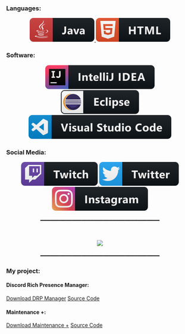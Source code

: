 <p align="center">
    <p>
        <h3>Languages:</h3>
        <p align="center">
            <a href="#">
                <img src="https://github.com/MikeCodesDotNET/ColoredBadges/blob/master/svg/dev/languages/java.svg" alt="Java badge" style="vertical-align:top margin:6px 4px">
            </a> 
            <a href="#">
                <img src="https://github.com/MikeCodesDotNET/ColoredBadges/blob/master/svg/dev/languages/html.svg" alt="html badge" style="vertical-align:top margin:6px 4px;">
            </a>
        </p>
    </p>
    <p>
        <h3>Software:</h3>
        <p align="center">
            <a href="https://www.jetbrains.com/fr-fr/idea/download/">
                <img src="https://github.com/MikeCodesDotNET/ColoredBadges/blob/master/svg/dev/tools/jetbrains_intellij.svg" alt="IntelliJ badge" style="vertical-align:top margin:6px 4px">
            </a>
            <a href="eclipse.org/downloads/">
                <img src="https://github.com/MikeCodesDotNET/ColoredBadges/blob/master/svg/dev/tools/eclipse.svg" alt="Eclipse badge" style="vertical-align:top margin:6px 4px">
            </a>
            <a href="https://code.visualstudio.com/download/">
                <img src="https://github.com/MikeCodesDotNET/ColoredBadges/blob/master/svg/dev/tools/visualstudio_code.svg" alt="VSC badge" style="vertical-align:top margin:6px 4px">
            </a>
        </p>
    </p>
    <p>
        <h3>Social Media:</h3>
        <p align="center">
            <a href="https://twitch.tv/EndwizJoestar">
                <img src="https://github.com/MikeCodesDotNET/ColoredBadges/blob/master/svg/streaming/twitch.svg" alt="Twitch badge" style="vertical-align:top margin:6px 4px;">
            </a>
            <a href="https://twitter.com/EndwizJoestar">
                <img src="https://github.com/MikeCodesDotNET/ColoredBadges/blob/master/svg/social/twitter.svg" alt="Twitter badge" style="vertical-align:top margin:6px 4px;">
            </a>
            <a href="https://www.instagram.com/EndwizRui">
                <img src="https://github.com/MikeCodesDotNET/ColoredBadges/blob/master/svg/social/instagram.svg" alt="Twitter badge" style="vertical-align:top margin:6px 4px;">
            </a>
        </p>
    </p>
</p>
<p>
    <p align="center">━━━━━━━━━━━━━━━━━━━━━━━━━━━━━━━━━━━━━━</p>
    <br>
    <p align="center">
        <img src="https://github-readme-stats.vercel.app/api?username=Endwiz&show_icons=true&theme=material-palenight&?count_private=false&include_all_commits=false">
    </p>
    <p align="center">━━━━━━━━━━━━━━━━━━━━━━━━━━━━━━━━━━━━━━</p>
</p>
<p>
    <h3>My project:</h3>
    <p>
        <h4>
            Discord Rich Presence Manager:
        </h4>
        <a href="https://raw.githubusercontent.com/Endwiz/Discord-Rich-Presence-Manager/master/build/libs/Discord-RP-Manager.jar">Download DRP Manager</a>
        <a href="https://github.com/Endwiz/Discord-Rich-Presence-Manager">Source Code</a>
    </p>
    <p>
        <h4>
            Maintenance +:
        </h4>
        <a href="https://www.spigotmc.org/resources/1-8-1-12-2-maintenance.76186/download?version=319070&__cf_chl_jschl_tk__=d91c237f1ac426b7bdb34a601c2293f17e6d6efb-1603127665-0-AU8JtgGSYOvO2zjJpvWFsIOnpBYCvi0dNEbQD2-26L2bMPR57oFHaqF0IHkj8tyjfFbV7Xlq_YOqBfwCHYL5gfMrjIMOEHiRVZD3-oGrR0_AkUvVfDO2fQ8VFG6N53fJGUFd5188zRMJavH4TmUUOukco9-9wFKR5kBFrGZPVEOnhqTbLm2FdbToOTq3BPzsGyyuBT1uJu6K_DKr6FSbyxpZsOvGG4AXlrgD5Tuni7_7AfDKdozGaSI85oSVIYe1berWoO0a7KVGCafNdDOvVOzn4rU10Sdy7XythTaVQZvZ1OsChNQUaKZCvW064GaZ7-Ys32ILlK2NDUYMtbGUSaW4vHJFw9kutl3RfmvrwFdV">Download Maintenance +</a>
        <a href="https://github.com/Endwiz/Maintenance-Plus">Source Code</a>
    </p>
</p>
